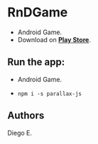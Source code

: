 # RnDGame
* Android Game.
* Download on **[Play Store](https://play.google.com/store/apps/details?id=com.diegoee.rndgame)**.
## Run the app:
* Android Game.

* `npm i -s parallax-js`

## Authors

Diego E.
